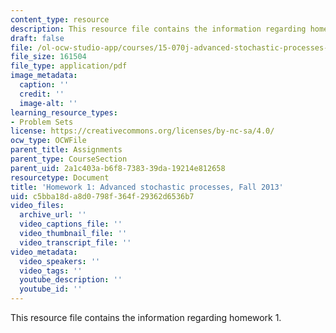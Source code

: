 ```yaml
---
content_type: resource
description: This resource file contains the information regarding homework 1.
draft: false
file: /ol-ocw-studio-app/courses/15-070j-advanced-stochastic-processes-fall-2013/c5bba18da8d0798f364f29362d6536b7_MIT15_070JF13_Homework1.pdf
file_size: 161504
file_type: application/pdf
image_metadata:
  caption: ''
  credit: ''
  image-alt: ''
learning_resource_types:
- Problem Sets
license: https://creativecommons.org/licenses/by-nc-sa/4.0/
ocw_type: OCWFile
parent_title: Assignments
parent_type: CourseSection
parent_uid: 2a1c403a-b6f8-7383-39da-19214e812658
resourcetype: Document
title: 'Homework 1: Advanced stochastic processes, Fall 2013'
uid: c5bba18d-a8d0-798f-364f-29362d6536b7
video_files:
  archive_url: ''
  video_captions_file: ''
  video_thumbnail_file: ''
  video_transcript_file: ''
video_metadata:
  video_speakers: ''
  video_tags: ''
  youtube_description: ''
  youtube_id: ''
---
```

This resource file contains the information regarding homework 1.